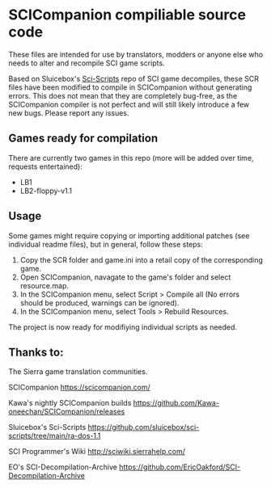 # SCICompanion compiliable source code

These files are intended for use by translators, modders or anyone else who needs to alter and recompile SCI game scripts.

Based on Sluicebox's <a href="https://github.com/sluicebox/sci-scripts/tree/main/ra-dos-1.1">Sci-Scripts</a> repo of SCI game decompiles, these SCR files have been modified to compile in SCICompanion without generating errors. This does not mean that they are completely bug-free, as the SCICompanion compiler is not perfect and will still likely introduce a few new bugs. Please report any issues.

## Games ready for compilation

There are currently two games in this repo (more will be added over time, requests entertained):

- LB1
- LB2-floppy-v1.1

## Usage

Some games might require copying or importing additional patches (see individual readme files), but in general, follow these steps: 

1. Copy the SCR folder and game.ini into a retail copy of the corresponding game. 
2. Open SCICompanion, navagate to the game's folder and select resource.map.
3. In the SCICompanion menu, select Script > Compile all (No errors should be produced, warnings can be ignored).
4. In the SCICompanion menu, select Tools > Rebuild Resources.

The project is now ready for modifiying individual scripts as needed.

## Thanks to:

The Sierra game translation communities.

SCICompanion
https://scicompanion.com/

Kawa's nightly SCICompanion builds
https://github.com/Kawa-oneechan/SCICompanion/releases

Sluicebox's Sci-Scripts 
https://github.com/sluicebox/sci-scripts/tree/main/ra-dos-1.1

SCI Programmer's Wiki
http://sciwiki.sierrahelp.com/

EO's SCI-Decompilation-Archive
https://github.com/EricOakford/SCI-Decompilation-Archive
